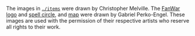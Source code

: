 The images in [`./items`](./items) were drawn by Christopher Melville. The [FanWar logo](./fanwar-logo.png)
and [spell circle](./spell-circle.svg), and [map](./teriock-amon-geographic-map.webp) were drawn by Gabriel Perko-Engel.
These images are used with the permission of their respective artists who reserve all rights to their work.
